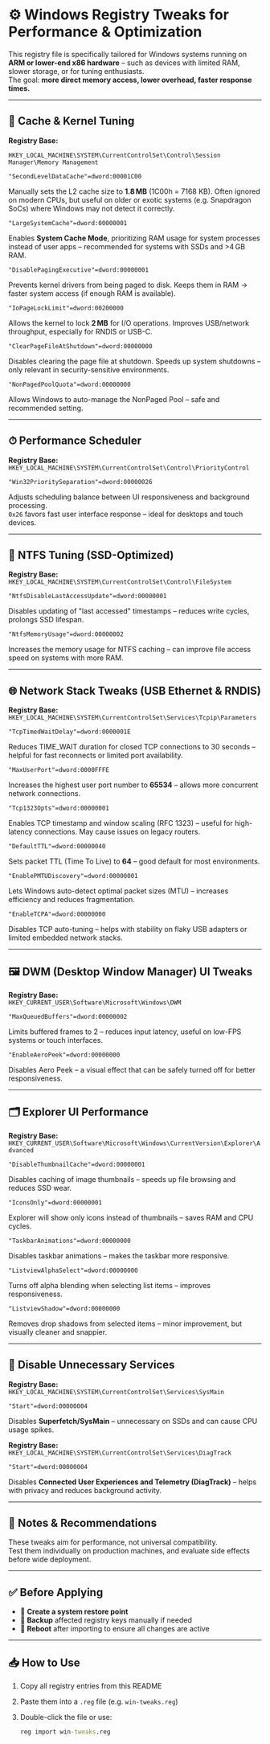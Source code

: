 # ⚙️ Windows Registry Tweaks for Performance & Optimization

This registry file is specifically tailored for Windows systems running on **ARM or lower-end x86 hardware** – such as devices with limited RAM, slower storage, or for tuning enthusiasts.  
The goal: **more direct memory access, lower overhead, faster response times.**

---

## 📁 Cache & Kernel Tuning

**Registry Base:**

`HKEY_LOCAL_MACHINE\SYSTEM\CurrentControlSet\Control\Session Manager\Memory Management`
```
"SecondLevelDataCache"=dword:00001C00
``` 
Manually sets the L2 cache size to **1.8 MB** (1C00h = 7168 KB). Often ignored on modern CPUs, but useful on older or exotic systems (e.g. Snapdragon SoCs) where Windows may not detect it correctly.

```
"LargeSystemCache"=dword:00000001
```  
Enables **System Cache Mode**, prioritizing RAM usage for system processes instead of user apps – recommended for systems with SSDs and >4 GB RAM.

```
"DisablePagingExecutive"=dword:00000001
```
Prevents kernel drivers from being paged to disk. Keeps them in RAM → faster system access (if enough RAM is available).

```
"IoPageLockLimit"=dword:00200000 
```
Allows the kernel to lock **2 MB** for I/O operations. Improves USB/network throughput, especially for RNDIS or USB-C.

```
"ClearPageFileAtShutdown"=dword:00000000
```
Disables clearing the page file at shutdown. Speeds up system shutdowns – only relevant in security-sensitive environments.

```
"NonPagedPoolQuota"=dword:00000000
```
Allows Windows to auto-manage the NonPaged Pool – safe and recommended setting.

---

## ⏱ Performance Scheduler

**Registry Base:**  
`HKEY_LOCAL_MACHINE\SYSTEM\CurrentControlSet\Control\PriorityControl`

```
"Win32PrioritySeparation"=dword:00000026
```
Adjusts scheduling balance between UI responsiveness and background processing.  
`0x26` favors fast user interface response – ideal for desktops and touch devices.

---

## 💾 NTFS Tuning (SSD-Optimized)

**Registry Base:**  
`HKEY_LOCAL_MACHINE\SYSTEM\CurrentControlSet\Control\FileSystem`

```
"NtfsDisableLastAccessUpdate"=dword:00000001
```
Disables updating of "last accessed" timestamps – reduces write cycles, prolongs SSD lifespan.

```
"NtfsMemoryUsage"=dword:00000002
```
Increases the memory usage for NTFS caching – can improve file access speed on systems with more RAM.

---

## 🌐 Network Stack Tweaks (USB Ethernet & RNDIS)

**Registry Base:**  
`HKEY_LOCAL_MACHINE\SYSTEM\CurrentControlSet\Services\Tcpip\Parameters`

```
"TcpTimedWaitDelay"=dword:0000001E
```
Reduces TIME_WAIT duration for closed TCP connections to 30 seconds – helpful for fast reconnects or limited port availability.

```
"MaxUserPort"=dword:0000FFFE
```
Increases the highest user port number to **65534** – allows more concurrent network connections.

```
"Tcp1323Opts"=dword:00000001
```
Enables TCP timestamp and window scaling (RFC 1323) – useful for high-latency connections. May cause issues on legacy routers.

```
"DefaultTTL"=dword:00000040
```
Sets packet TTL (Time To Live) to **64** – good default for most environments.

```
"EnablePMTUDiscovery"=dword:00000001
```
Lets Windows auto-detect optimal packet sizes (MTU) – increases efficiency and reduces fragmentation.

```
"EnableTCPA"=dword:00000000
```
Disables TCP auto-tuning – helps with stability on flaky USB adapters or limited embedded network stacks.

---

## 🖼 DWM (Desktop Window Manager) UI Tweaks

**Registry Base:**  
`HKEY_CURRENT_USER\Software\Microsoft\Windows\DWM`

```
"MaxQueuedBuffers"=dword:00000002
```
Limits buffered frames to 2 – reduces input latency, useful on low-FPS systems or touch interfaces.

```
"EnableAeroPeek"=dword:00000000
```
Disables Aero Peek – a visual effect that can be safely turned off for better responsiveness.

---

## 🗂 Explorer UI Performance

**Registry Base:**  
`HKEY_CURRENT_USER\Software\Microsoft\Windows\CurrentVersion\Explorer\Advanced`

```
"DisableThumbnailCache"=dword:00000001
```
Disables caching of image thumbnails – speeds up file browsing and reduces SSD wear.

```
"IconsOnly"=dword:00000001
```
Explorer will show only icons instead of thumbnails – saves RAM and CPU cycles.

```
"TaskbarAnimations"=dword:00000000
```
Disables taskbar animations – makes the taskbar more responsive.

```
"ListviewAlphaSelect"=dword:00000000
```
Turns off alpha blending when selecting list items – improves responsiveness.

```
"ListviewShadow"=dword:00000000
```
Removes drop shadows from selected items – minor improvement, but visually cleaner and snappier.

---

## 🛑 Disable Unnecessary Services

**Registry Base:**  
`HKEY_LOCAL_MACHINE\SYSTEM\CurrentControlSet\Services\SysMain`

```
"Start"=dword:00000004
```
Disables **Superfetch/SysMain** – unnecessary on SSDs and can cause CPU usage spikes.

**Registry Base:**  
`HKEY_LOCAL_MACHINE\SYSTEM\CurrentControlSet\Services\DiagTrack`

```
"Start"=dword:00000004
```
Disables **Connected User Experiences and Telemetry (DiagTrack)** – helps with privacy and reduces background activity.

---

## 📝 Notes & Recommendations

These tweaks aim for performance, not universal compatibility.  
Test them individually on production machines, and evaluate side effects before wide deployment.

---

## ✅ Before Applying

- 🔁 **Create a system restore point**
- 💾 **Backup** affected registry keys manually if needed
- 🔄 **Reboot** after importing to ensure all changes are active

---

## 📥 How to Use

1. Copy all registry entries from this README
2. Paste them into a `.reg` file (e.g. `win-tweaks.reg`)
3. Double-click the file or use:

   ```cmd
   reg import win-tweaks.reg
